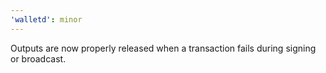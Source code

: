 ```yaml
---
'walletd': minor
---
```


Outputs are now properly released when a transaction fails during signing or broadcast.

